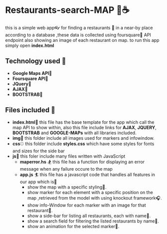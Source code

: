 # Restaurants-search-MAP :fishing_pole_and_fish::coffee:
this is a simple web app:eyeglasses: for finding a restaurants :meat_on_bone: in a near-by place according to a database ,these data is collected using foursquare:beers: API endpoint also showing an image of each restaurant on map.
to run this app simply open **index.html**

## Technology used :tropical_drink:
* **Google Maps API**:doughnut:
* **Foursquare API**:cake:
* **JQuery**:ice_cream:
* **AJAX**:birthday:
* **BOOTSTRAB**:icecream:

## Files included :basketball:
* **index.html**:football:
this file has the base template for the app which call the map API to show within, also this file include links for **AJAX**, **JQUERY**, **BOOTSTRAB** and **GOOGLE-MAPs** with all libraries included.
* **img**:8ball:
this folder include all images used for markers and infowindow.
* **css**:baseball:
this folder include **styles.css** which have some styles for fonts and sizes for the side bar
* **js**:rugby_football:
this foler include many files written with JavaScript
  * **maperror.hs** :snowboarder:
  this file has a function for displaying an error message when any failure occure to the map
  * **app.js** :surfer:
  this file has a javascript code that handles all features in our app which is:gem:
    * show the map with a specific styling:microphone:.
    * show marker for each element with a specific position on the map ,retrieved from the model with using knockout framework:headphones:.
    * show info-Window for each marker with an image for that restaurant:saxophone:.
    * show a side-bar for listing all restaurants, each with name:guitar:.
    * show a search field for filtering the listed restaurants by name:trumpet:.
    * show an animation for the selected marker:art:.
